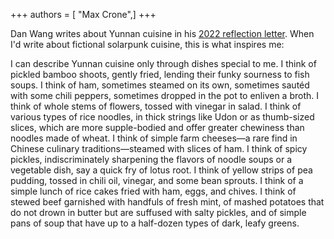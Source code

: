 +++
authors = [ "Max Crone",]
+++


Dan Wang writes about Yunnan cuisine in his [2022 reflection letter](https://danwang.co/2022-letter/).
When I'd write about fictional solarpunk cuisine, this is what inspires me:

I can describe Yunnan cuisine only through dishes special to me.
I think of pickled bamboo shoots, gently fried, lending their funky sourness to fish soups.
I think of ham, sometimes steamed on its own, sometimes sautéd with some chili peppers, sometimes dropped in the pot to enliven a broth.
I think of whole stems of flowers, tossed with vinegar in salad.
I think of various types of rice noodles, in thick strings like Udon or as thumb-sized slices, which are more supple-bodied and offer greater chewiness than noodles made of wheat.
I think of simple farm cheeses—a rare find in Chinese culinary traditions—steamed with slices of ham.
I think of spicy pickles, indiscriminately sharpening the flavors of noodle soups or a vegetable dish, say a quick fry of lotus root.
I think of yellow strips of pea pudding, tossed in chili oil, vinegar, and some bean sprouts.
I think of a simple lunch of rice cakes fried with ham, eggs, and chives.
I think of stewed beef garnished with handfuls of fresh mint, of mashed potatoes that do not drown in butter but are suffused with salty pickles, and of simple pans of soup that have up to a half-dozen types of dark, leafy greens.
